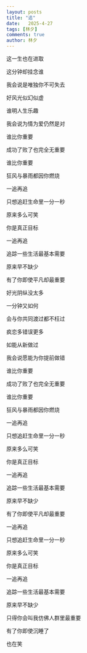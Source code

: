 ```yaml
---
layout: posts
title: "追"
date:   2025-4-27
tags: [林夕]
comments: true
author: 林夕
---
```


这一生也在进取

这分钟却挂念谁

我会说是唯独你不可失去

好风光似幻似虚

谁明人生乐趣

我会说为情为爱仍然是对

谁比你重要

成功了败了也完全无重要

谁比你重要

狂风与暴雨都因你燃烧

一追再追

只想追赶生命里一分一秒

原来多么可笑

你是真正目标

一追再追

追踪一些生活最基本需要

原来早不缺少

有了你即使平凡却最重要

好光阴纵没太多

一分钟又如何

会与你共同渡过都不枉过

疯恋多错误更多

如能从新做过

我会说愿能为你提前做错

谁比你重要

成功了败了也完全无重要

谁比你重要

狂风与暴雨都因你燃烧

一追再追

只想追赶生命里一分一秒

原来多么可笑

你是真正目标

一追再追

追踪一些生活最基本需要

原来早不缺少

有了你即使平凡却最重要

一追再追

只想追赶生命里一分一秒

原来多么可笑

你是真正目标

一追再追

追踪一些生活最基本需要

原来早不缺少

只得你会叫我仿佛人群里最重要

有了你即使沉睡了

也在笑
